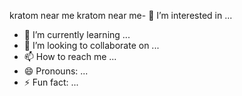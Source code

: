 
kratom near me kratom near me- 👀 I’m interested in ...
- 🌱 I’m currently learning ...
- 💞️ I’m looking to collaborate on ...
- 📫 How to reach me ...
- 😄 Pronouns: ...
- ⚡ Fun fact: ...

<!---
anarxe135z/anarxe135z is a ✨ special ✨ repository because its `README.md` (this file) appears on your GitHub profile.
You can click the Preview link to take a look at your changes.
--->
